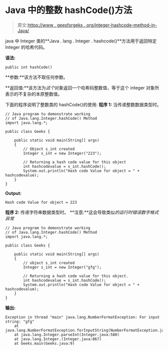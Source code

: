 # Java 中的整数 hashCode()方法

> 原文:[https://www . geesforgeks . org/integer-hashcode-method-in-Java/](https://www.geeksforgeeks.org/integer-hashcode-method-in-java/)

java 中 Integer 类的**Java . lang . Integer . hashcode()**方法用于返回特定 Integer 的哈希代码。

**语法:**

```
public int hashCode()
```

**参数:**该方法不取任何参数。

**返回值:**该方法为*这个*对象返回一个哈希码整数值，等于这个 integer 对象所表示的不复杂的本原整数值。

下面的程序说明了整数类的 hashCode()的使用:
**程序 1:** 当传递整数数据类型时。

```
// Java program to demonstrate working
// of Java.lang.Integer.hashCode() Method
import java.lang.*;

public class Geeks {

    public static void main(String[] args)
    {
        // Object s_int created
        Integer s_int = new Integer("223");

        // Returning a hash code value for this object 
        int hashcodevalue = s_int.hashCode();
        System.out.println("Hash code Value for object = " + hashcodevalue);
    }
}
```

**Output:**

```
Hash code Value for object = 223

```

**程序 2:** 传递字符串数据类型时。
**注意:**这会导致类似*的运行时错误数字格式异常*

```
// Java program to demonstrate working
// of Java.lang.Integer.hashCode() Method
import java.lang.*;

public class Geeks {

    public static void main(String[] args)
    {
        // object s_int created
        Integer s_int = new Integer("gfg");

        // Returning a hash code value for this object.
        int hashcodevalue = s_int.hashCode();
        System.out.println("Hash code Value for object = " + hashcodevalue);
    }
}
```

**输出:**

```
Exception in thread "main" java.lang.NumberFormatException: For input string: "gfg"
    at java.lang.NumberFormatException.forInputString(NumberFormatException.java:65)
    at java.lang.Integer.parseInt(Integer.java:580)
    at java.lang.Integer.(Integer.java:867)
    at Geeks.main(Geeks.java:9)

```